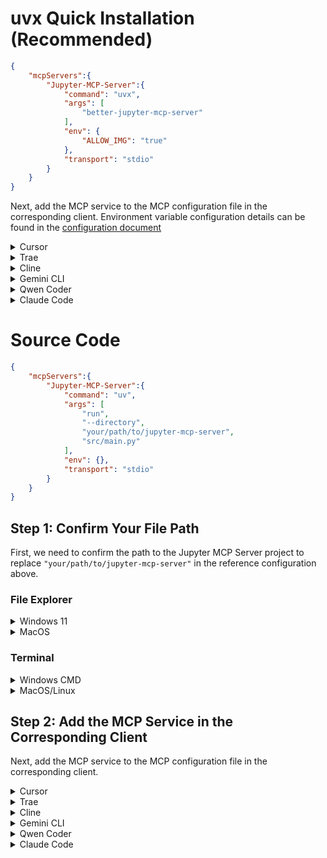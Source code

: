 # uvx Quick Installation (Recommended)

```json
{
    "mcpServers":{
        "Jupyter-MCP-Server":{
            "command": "uvx",
            "args": [
                "better-jupyter-mcp-server"
            ],
            "env": {
                "ALLOW_IMG": "true"
            },
            "transport": "stdio"
        }
    }
}
```

Next, add the MCP service to the MCP configuration file in the corresponding client.
Environment variable configuration details can be found in the [configuration document](https://github.com/ChengJiale150/jupyter-mcp-server/blob/main/src/better_jupyter_mcp_server/config.toml)

<details>

<summary> Cursor</summary>

In the upper right corner of Cursor, open `Cursor Settings` (⚙ icon), select `Tool & Integrations`, and click `New MCP Server` in `MCP Tools`. This will take you to the `mcp.json` file. An example result is as follows:

```json
{
  "mcpServers": {
    ...(existing MCPs, empty if none)
  }
}
```

Paste the completed JSON file after the existing MCPs. The final reference result is as follows:

```json
{
  "mcpServers": {
    ...(existing MCPs, empty if none),
    "Jupyter-MCP-Server" : {
        ...(the content from above)
    }
  }
}
```

Finally, save and close the `mcp.json` file. Go back and check if an MCP service named `Jupyter-MCP-Server` appears in `MCP Tools`. Wait a moment, and if the yellow light turns green, it means the MCP service has started successfully.

</details>

<details>

<summary> Trae</summary>

Open the AI function management button (⚙ icon) on the side of the application, select `MCP`, click `Import from JSON` under `Manual Add`, and enter the following content:

```json
{
  "mcpServers": {
    "Jupyter-MCP-Server" : {
        ...(the content from above)
    }
  }
}
```

Click confirm, open the corresponding MCP server, and check if the connection is successful.

</details>

<details>

<summary> Cline</summary>

At the bottom of the conversation, open `Manager MCP Servers`, click the settings button (⚙ icon), select `Installed`, and click `Configure MCP Servers`. This will take you to the `cline_mcp_settings.json` file. An example result is as follows:

```json
{
  "mcpServers": {
    ...(existing MCPs, empty if none)
  }
}
```

Add a `,` (comma) after the existing MCPs (if any), and then paste the completed JSON file. The final reference result is as follows:

```json
{
  "mcpServers": {
    ...(existing MCPs, empty if none),
    "Jupyter-MCP-Server" : {
        ...(the content from above)
    }
  }
}
```

Finally, save and close the `cline_mcp_settings.json` file. Go back and check if an MCP service named `Jupyter-MCP-Server` appears. Start it and wait a moment. If it turns green, it means the MCP service has started successfully.

</details>

<details>

<summary> Gemini CLI</summary>

You can also input the following command in the terminal:

```bash
gemini mcp add Jupyter-MCP-Server uvx better-jupyter-mcp-server -e ALLOW_IMG=true
```

Or you can also add the following content to the `settings.json` file in the `.gemini` folder of your project:

```json
{
    ...(existing configurations, empty if none),
    "mcpServers":{
        ...(existing MCPs, empty if none),
        "Jupyter-MCP-Server":{
            "command": "uvx",
            "args": [
                "better-jupyter-mcp-server"
            ],
            "env": {
                "ALLOW_IMG": "true"
            }
        }
    }
}
```

</details>

<details>

<summary> Qwen Coder</summary>

You can also input the following command in the terminal:

```bash
qwen mcp add Jupyter-MCP-Server uvx better-jupyter-mcp-server -e ALLOW_IMG=true
```

Or you can also add the following content to the `settings.json` file in the `.qwen` folder of your project:

```json
{
    ...(existing configurations, empty if none),
    "mcpServers":{
        ...(existing MCPs, empty if none),
        "Jupyter-MCP-Server":{
            "command": "uvx",
            "args": [
                "better-jupyter-mcp-server"
            ],
            "env": {
                "ALLOW_IMG": "true"
            }
        }
    }
}
```

</details>

<details>

<summary> Claude Code</summary>

You can also input the following command in the terminal:

```bash
claude mcp add Jupyter-MCP-Server uvx better-jupyter-mcp-server -e ALLOW_IMG=true
```

</details>

# Source Code

```json
{
    "mcpServers":{
        "Jupyter-MCP-Server":{
            "command": "uv",
            "args": [
                "run",
                "--directory",
                "your/path/to/jupyter-mcp-server",
                "src/main.py"
            ],
            "env": {},
            "transport": "stdio"
        }
    }
}
```

## Step 1: Confirm Your File Path

First, we need to confirm the path to the Jupyter MCP Server project to replace `"your/path/to/jupyter-mcp-server"` in the reference configuration above.

### File Explorer

<details>
<summary> Windows 11</summary>

In `File Explorer`, find the folder for the Jupyter MCP Server, and press the shortcut `ctrl+shift+C` to copy the file path. A reference path is as follows:

```bash
C:\Users\username\Desktop\MCP\jupyter-mcp-server
```

At this point, you need to replace the `\` in the path with `\\`. The final path will look like this:

```bash
C:\\Users\\username\\Desktop\\MCP\\jupyter-mcp-server
```

Finally, replace the file path in the reference JSON format with the copied path. An example is as follows:

```json
{
    "mcpServers":{
        "Jupyter-MCP-Server":{
            "command": "uv",
            "args": [
                "run",
                "--directory",
                "C:\\Users\\username\\Desktop\\MCP\\jupyter-mcp-server",
                "src/main.py"
            ],
            "env": {},
            "transport": "stdio"
        }
    }
}
```

</details>

<details>
<summary>MacOS</summary>

In `Finder`, find the folder for the Jupyter MCP Server, and press the shortcut `option+command+c` to copy the file path. A reference path is as follows:

```bash
/Users/username/Documents/mcp/jupyter-mcp-server
```

Finally, replace the file path in the reference JSON format with the copied path. An example is as follows:

```json
{
    "mcpServers":{
        "Jupyter-MCP-Server":{
            "command": "uv",
            "args": [
                "run",
                "--directory",
                "/Users/username/Documents/mcp/jupyter-mcp-server",
                "src/main.py"
            ],
            "env": {},
            "transport": "stdio"
        }
    }
}
```

</details>

### Terminal

<details>
<summary> Windows CMD</summary>

In the terminal at the corresponding path, enter the following command:

```bash
echo %cd%
```

A reference output path is as follows:

```bash
C:\Users\username\Desktop\MCP\jupyter-mcp-server
```

At this point, you need to replace the `\` in the path with `\\`. The final path will look like this:

```bash
C:\\Users\\username\\Desktop\\MCP\\jupyter-mcp-server
```

Finally, replace the file path in the reference JSON format with the copied path. An example is as follows:

```json
{
    "mcpServers":{
        "Jupyter-MCP-Server":{
            "command": "uv",
            "args": [
                "run",
                "--directory",
                "C:\\Users\\username\\Desktop\\MCP\\jupyter-mcp-server",
                "src/main.py"
            ],
            "env": {},
            "transport": "stdio"
        }
    }
}
```

</details>

<details>
<summary> MacOS/Linux</summary>

In the terminal at the corresponding path, enter the following command:

```bash
pwd
```

A reference output path is as follows:

```bash
/Users/username/Documents/mcp/jupyter-mcp-server
```

Finally, replace the file path in the reference JSON format with the copied path. An example is as follows:

```json
{
    "mcpServers":{
        "Jupyter-MCP-Server":{
            "command": "uv",
            "args": [
                "main.py"
            ],
            "env": {},
            "transport": "stdio"
        }
    }
}
```

</details>

## Step 2: Add the MCP Service in the Corresponding Client

Next, add the MCP service to the MCP configuration file in the corresponding client.

<details>

<summary> Cursor</summary>

In the upper right corner of Cursor, open `Cursor Settings` (⚙ icon), select `Tool & Integrations`, and click `New MCP Server` in `MCP Tools`. This will take you to the `mcp.json` file. An example result is as follows:

```json
{
  "mcpServers": {
    ...(existing MCPs, empty if none)
  }
}
```

Paste the completed JSON file after the existing MCPs. The final reference result is as follows:

```json
{
  "mcpServers": {
    ...(existing MCPs, empty if none),
    "Jupyter-MCP-Server" : {
        ...(the content from above)
    }
  }
}
```

Finally, save and close the `mcp.json` file. Go back and check if an MCP service named `Jupyter-MCP-Server` appears in `MCP Tools`. Wait a moment, and if the yellow light turns green, it means the MCP service has started successfully.

</details>

<details>

<summary> Trae</summary>

Open the AI function management button (⚙ icon) on the side of the application, select `MCP`, click `Import from JSON` under `Manual Add`, and enter the following content:

```json
{
  "mcpServers": {
    "Jupyter-MCP-Server" : {
        ...(the content from above)
    }
  }
}
```

Click confirm, open the corresponding MCP server, and check if the connection is successful.

</details>

<details>

<summary> Cline</summary>

At the bottom of the conversation, open `Manager MCP Servers`, click the settings button (⚙ icon), select `Installed`, and click `Configure MCP Servers`. This will take you to the `cline_mcp_settings.json` file. An example result is as follows:

```json
{
  "mcpServers": {
    ...(existing MCPs, empty if none)
  }
}
```

Add a `,` (comma) after the existing MCPs (if any), and then paste the completed JSON file. The final reference result is as follows:

```json
{
  "mcpServers": {
    ...(existing MCPs, empty if none),
    "Jupyter-MCP-Server" : {
        ...(the content from above)
    }
  }
}
```

Finally, save and close the `cline_mcp_settings.json` file. Go back and check if an MCP service named `Jupyter-MCP-Server` appears. Start it and wait a moment. If it turns green, it means the MCP service has started successfully.

</details>

<details>

<summary> Gemini CLI</summary>

You can also input the following command in the terminal:

```bash
gemini mcp add Jupyter-MCP-Server uv run --directory your/path/to/jupyter-mcp-server src/main.py
```

Or you can also add the following content to the `settings.json` file in the `.gemini` folder of your project:

```json
{
    ...(existing configurations, empty if none),
    "mcpServers":{
        ...(existing MCPs, empty if none),
        "Jupyter-MCP-Server":{
            "command": "uv",
            "args": [
                "run",
                "--directory",
                "your/path/to/jupyter-mcp-server",
                "src/main.py"
            ],
            "env": {}
        }
    }
}
```

</details>

<details>

<summary> Qwen Coder</summary>

You can also input the following command in the terminal:

```bash
qwen mcp add Jupyter-MCP-Server uv run --directory your/path/to/jupyter-mcp-server src/main.py
```

Or you can also add the following content to the `settings.json` file in the `.qwen` folder of your project:

```json
{
    ...(existing configurations, empty if none),
    "mcpServers":{
        ...(existing MCPs, empty if none),
        "Jupyter-MCP-Server":{
            "command": "uv",
            "args": [
                "run",
                "--directory",
                "your/path/to/jupyter-mcp-server",
                "src/main.py"
            ],
            "env": {}
        }
    }
}
```

</details>

<details>

<summary> Claude Code</summary>

You can also input the following command in the terminal:

```bash
claude mcp add Jupyter-MCP-Server uv run --directory your/path/to/jupyter-mcp-server src/main.py
```

</details>